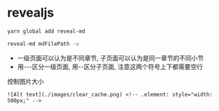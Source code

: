 # revealjs

```sh
yarn global add reveal-md

reveal-md mdFilePath -w
```

- 一级页面可以认为是不同章节, 子页面可以认为是同一章节的不同小节
- 用---区分一级页面, 用--区分子页面, 注意这两个符号上下都需要空行

控制图片大小

```
![Alt text](./images/clear_cache.png) <!-- .element: style="width: 500px;" -->
```
